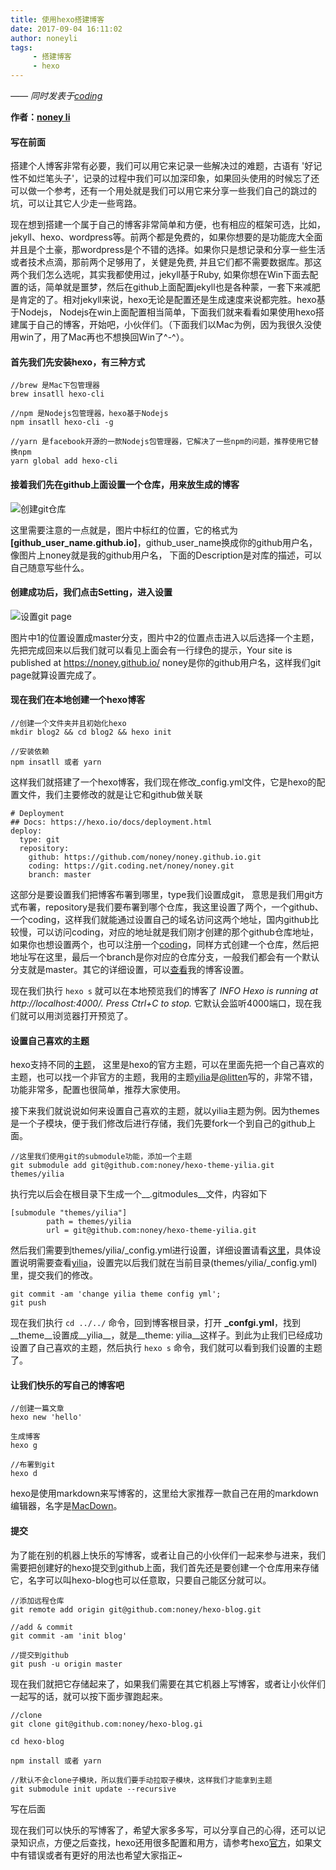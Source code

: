 ```yaml
---
title: 使用hexo搭建博客
date: 2017-09-04 16:11:02
author: noneyli
tags:
     - 搭建博客
     - hexo
---
```


[noney li]: https://github.com/noney/ "noneyli"

*—— 同时发表于[coding](http://noney.coding.me/noney/2017/09/04/使用hexo搭建博客/)*

__作者：[noney li]__

#### 写在前面
搭建个人博客非常有必要，我们可以用它来记录一些解决过的难题，古语有 '好记性不如烂笔头子'，记录的过程中我们可以加深印象，如果回头使用的时候忘了还可以做一个参考，还有一个用处就是我们可以用它来分享一些我们自己的跳过的坑，可以让其它人少走一些弯路。

现在想到搭建一个属于自己的博客非常简单和方便，也有相应的框架可选，比如，jekyll、hexo、wordpress等。前两个都是免费的，如果你想要的是功能庞大全面并且是个土豪，那wordpress是个不错的选择。如果你只是想记录和分享一些生活或者技术点滴，那前两个足够用了，关健是免费, 并且它们都不需要数据库。那这两个我们怎么选呢，其实我都使用过，jekyll基于Ruby, 如果你想在Win下面去配置的话，简单就是噩梦，然后在github上面配置jekyll也是各种蒙，一套下来减肥是肯定的了。相对jekyll来说，hexo无论是配置还是生成速度来说都完胜。hexo基于Nodejs， Nodejs在win上面配置相当简单，下面我们就来看看如果使用hexo搭建属于自己的博客，开始吧，小伙伴们。（下面我们以Mac为例，因为我很久没使用win了，用了Mac再也不想换回Win了^-^）。

#### 首先我们先安装hexo，有三种方式

```
//brew 是Mac下包管理器
brew insatll hexo-cli

//npm 是Nodejs包管理器，hexo基于Nodejs
npm insatll hexo-cli -g

//yarn 是facebook开源的一款Nodejs包管理器，它解决了一些npm的问题，推荐使用它替换npm
yarn global add hexo-cli

```

<!-- more -->

#### 接着我们先在github上面设置一个仓库，用来放生成的博客

![创建git仓库](http://ovsc3ua8e.bkt.clouddn.com/create-hexo-blog-create-git-repo.png)

这里需要注意的一点就是，图片中标红的位置，它的格式为 __[github\_user\_name.github.io]__，github_user_name换成你的github用户名，像图片上noney就是我的github用户名， 下面的Description是对库的描述，可以自己随意写些什么。

#### 创建成功后，我们点击Setting，进入设置

![设置git page](http://ovsc3ua8e.bkt.clouddn.com/create-hexo-blog-setting-git.png)

图片中1的位置设置成master分支，图片中2的位置点击进入以后选择一个主题，先把完成回来以后我们就可以看见上面会有一行绿色的提示，Your site is published at https://noney.github.io/ noney是你的github用户名，这样我们git page就算设置完成了。

#### 现在我们在本地创建一个hexo博客

```
//创建一个文件夹并且初始化hexo
mkdir blog2 && cd blog2 && hexo init

//安装依赖
npm insatll 或者 yarn

```

这样我们就搭建了一个hexo博客，我们现在修改_config.yml文件，它是hexo的配置文件，我们主要修改的就是让它和github做关联

```
# Deployment
## Docs: https://hexo.io/docs/deployment.html
deploy:
  type: git
  repository: 
    github: https://github.com/noney/noney.github.io.git
    coding: https://git.coding.net/noney/noney.git
    branch: master

```

这部分是要设置我们把博客布署到哪里，type我们设置成git， 意思是我们用git方式布署，repository是我们要布署到哪个仓库，我这里设置了两个，一个github、一个coding，这样我们就能通过设置自己的域名访问这两个地址，国内github比较慢，可以访问coding，对应的地址就是我们刚才创建的那个github仓库地址，如果你也想设置两个，也可以注册一个[coding](https://coding.net/)，同样方式创建一个仓库，然后把地址写在这里，最后一个branch是你对应的仓库分支，一般我们都会有一个默认分支就是master。其它的详细设置，可以[查看](https://github.com/noney/hexo-blog/blob/master/_config.yml)我的博客设置。

现在我们执行 `hexo s` 就可以在本地预览我们的博客了 _INFO  Hexo is running at http://localhost:4000/. Press Ctrl+C to stop._ 它默认会监听4000端口，现在我们就可以用浏览器打开预览了。

#### 设置自己喜欢的主题

hexo支持不同的[主题](https://hexo.io/themes/)， 这里是hexo的官方主题，可以在里面先把一个自己喜欢的主题，也可以找一个非官方的主题，我用的主题[yilia](https://github.com/litten/hexo-theme-yilia)是[@litten](https://github.com/litten)写的，非常不错，功能非常多，配置也很简单，推荐大家使用。

接下来我们就说说如何来设置自己喜欢的主题，就以yilia主题为例。因为themes是一个子模块，便于我们修改后进行存储，我们先要fork一个到自己的github上面。

```
//这里我们使用git的submodule功能，添加一个主题
git submodule add git@github.com:noney/hexo-theme-yilia.git themes/yilia

```

执行完以后会在根目录下生成一个__.gitmodules__文件，内容如下

```
[submodule "themes/yilia"]
        path = themes/yilia
        url = git@github.com:noney/hexo-theme-yilia.git

```

然后我们需要到themes/yilia/_config.yml进行设置，详细设置请看[这里](https://github.com/noney/hexo-theme-yilia/blob/3e98724c35e6ba2d063a234397c111ccf92896e2/_config.yml)，具体设置说明需要查看[yilia](https://github.com/litten/hexo-theme-yilia)，设置完以后我们就在当前目录(themes/yilia/_config.yml)里，提交我们的修改。

```
git commit -am 'change yilia theme config yml';
git push

```

现在我们执行 `cd ../../` 命令，回到博客根目录，打开 __\_confgi.yml__，找到__theme__设置成__yilia__，就是__theme: yilia__这样子。到此为止我们已经成功设置了自己喜欢的主题，然后执行 `hexo s` 命令，我们就可以看到我们设置的主题了。

#### 让我们快乐的写自己的博客吧

```
//创建一篇文章
hexo new 'hello'

生成博客
hexo g

//布署到git
hexo d

```

hexo是使用markdown来写博客的，这里给大家推荐一款自己在用的markdown编辑器，名字是[MacDown](http://macdown.uranusjr.com/)。

#### 提交

为了能在别的机器上快乐的写博客，或者让自己的小伙伴们一起来参与进来，我们需要把创建好的hexo提交到github上面，我们首先还是要创建一个仓库用来存储它，名字可以叫hexo-blog也可以任意取，只要自己能区分就可以。

```
//添加远程仓库
git remote add origin git@github.com:noney/hexo-blog.git

//add & commit
git commit -am 'init blog'

//提交到github
git push -u origin master

```

现在我们就把它存储起来了，如果我们需要在其它机器上写博客，或者让小伙伴们一起写的话，就可以按下面步骤跑起来。

```
//clone
git clone git@github.com:noney/hexo-blog.gi

cd hexo-blog

npm install 或者 yarn

//默认不会clone子模块，所以我们要手动拉取子模块，这样我们才能拿到主题
git submodule init update --recursive

```

写在后面

现在我们可以快乐的写博客了，希望大家多多写，可以分享自己的心得，还可以记录知识点，方便之后查找，hexo还用很多配置和用方，请参考hexo[官方](https://hexo.io/)，如果文中有错误或者有更好的用法也希望大家指正~


